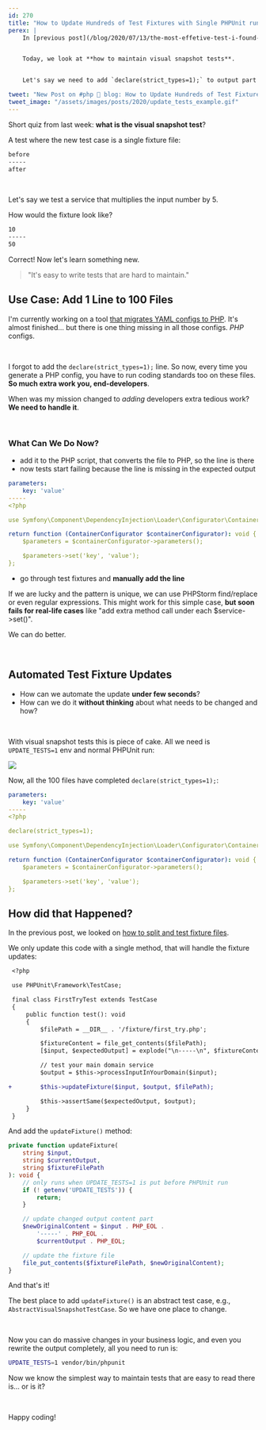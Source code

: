 ```yaml
---
id: 270
title: "How to Update Hundreds of Test Fixtures with Single PHPUnit run"
perex: |
    In [previous post](/blog/2020/07/13/the-most-effetive-test-i-found-in-7-years-of-testing/), we look at the benefits of visual snapshot testing for lazy people. How bare *input/output* code in a single file makes tests easy to read for new contributors.


    Today, we look at **how to maintain visual snapshot tests**.


    Let's say we need to add `declare(strict_types=1);` to output part of 100 test fixtures? Would you add it manually in every single file?

tweet: "New Post on #php 🐘 blog: How to Update Hundreds of Test Fixtures with Single PHPUnit run"
tweet_image: "/assets/images/posts/2020/update_tests_example.gif"
---
```


Short quiz from last week: **what is the visual snapshot test**?

A test where the new test case is a single fixture file:

```bash
before
-----
after
```

<br>

Let's say we test a service that multiplies the input number by 5.

How would the fixture look like?

```bash
10
-----
50
```

Correct! Now let's learn something new.

<blockquote class="blockquote text-center">
    "It's easy to write tests that are hard to maintain."
</blockquote>

## Use Case: Add 1 Line to 100 Files

I'm currently working on a tool [that migrates YAML configs to PHP](https://twitter.com/VotrubaT/status/1285190524627025925). It's almost finished... but there is one thing missing in all those configs. *PHP* configs.

<br>

I forgot to add the `declare(strict_types=1);` line. So now, every time you generate a PHP config, you have to run coding standards too on these files. **So much extra work you, end-developers**.

When was my mission changed to *adding* developers extra tedious work? **We need to handle it**.

<br>

### What Can We Do Now?

- add it to the PHP script, that converts the file to PHP, so the line is there
- now tests start failing because the line is missing in the expected output

```yaml
parameters:
    key: 'value'
-----
<?php

use Symfony\Component\DependencyInjection\Loader\Configurator\ContainerConfigurator;

return function (ContainerConfigurator $containerConfigurator): void {
    $parameters = $containerConfigurator->parameters();

    $parameters->set('key', 'value');
};
```

- go through test fixtures and **manually add the line**

If we are lucky and the pattern is unique, we can use PHPStorm find/replace or even regular expressions. This might work for this simple case, **but soon fails for real-life cases** like "add extra method call under each $service->set()".

We can do better.

<br>

## Automated Test Fixture Updates

- How can we automate the update **under few seconds**?
- How can we do it **without thinking** about what needs to be changed and how?

<br>

With visual snapshot tests this is piece of cake. All we need is `UPDATE_TESTS=1` env and normal PHPUnit run:

<img src="/assets/images/posts/2020/update_tests_example.gif" class="img-thumbnail">

Now, all the 100 files have completed `declare(strict_types=1);`:

```yaml
parameters:
    key: 'value'
-----
<?php

declare(strict_types=1);

use Symfony\Component\DependencyInjection\Loader\Configurator\ContainerConfigurator;

return function (ContainerConfigurator $containerConfigurator): void {
    $parameters = $containerConfigurator->parameters();

    $parameters->set('key', 'value');
};
```

## How did that Happened?

In the previous post, we looked on [how to split and test fixture files](/blog/2020/07/13/the-most-effetive-test-i-found-in-7-years-of-testing/#code-time).

We only update this code with a single method, that will handle the fixture updates:

```diff
 <?php

 use PHPUnit\Framework\TestCase;

 final class FirstTryTest extends TestCase
 {
     public function test(): void
     {
         $filePath = __DIR__ . '/fixture/first_try.php';

         $fixtureContent = file_get_contents($filePath);
         [$input, $expectedOutput] = explode("\n-----\n", $fixtureContent);

         // test your main domain service
         $output = $this->processInputInYourDomain($input);

+        $this->updateFixture($input, $output, $filePath);

         $this->assertSame($expectedOutput, $output);
     }
 }
```

And add the `updateFixture()` method:

```php
private function updateFixture(
    string $input,
    string $currentOutput,
    string $fixtureFilePath
): void {
    // only runs when UPDATE_TESTS=1 is put before PHPUnit run
    if (! getenv('UPDATE_TESTS')) {
        return;
    }

    // update changed output content part
    $newOriginalContent = $input . PHP_EOL .
        '-----' . PHP_EOL .
        $currentOutput . PHP_EOL;

    // update the fixture file
    file_put_contents($fixtureFilePath, $newOriginalContent);
}
```

And that's it!

The best place to add `updateFixture()` is an abstract test case, e.g., `AbstractVisualSnapshotTestCase`. So we have one place to change.

<br>

Now you can do massive changes in your business logic, and even you rewrite the output completely, all you need to run is:

```bash
UPDATE_TESTS=1 vendor/bin/phpunit
```

Now we know the simplest way to maintain tests that are easy to read there is... or is it?

<br>

Happy coding!
